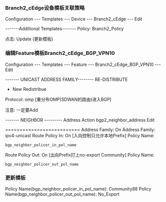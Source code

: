 ### Branch2_cEdge设备模板关联策略

Configuration --- Templates --- Device --- Branch2_cEdge --- Edit

-------Additional Templates-------
Policy: Branch2_Policy

点击: Update (更新模板)

### 编辑Feature模板Branch2_cEdge_BGP_VPN10

Configuration --- Templates --- Feature --- Branch2_cEdge_BGP_VPN10 --- Edit

------- UNICAST ADDRESS FAMILY--------
RE-DISTRIBUTE
+ New Redistribue

Protocol: omp    [重分布OMP(SDWAN的路由)进入BGP]

注意: 一定要Add

------- NEIGHBOR ---------
Address                     Action
bgp2_neighbor_address       Edit

==========================
Address Family: On
Address Family: ipv4-unicast
Route Policy In: On  [入向控制只允许本地Prefix]
Policy Name:
```shell
bgp_neighbor_policer_in_pol_name
```
Route Policy Out: On  [出向Prefix打上no-export Community]
Policy Name:
```shell
bgp_neighbor_policer_out_pol_name
```

### 更新模板
Policy Name(bgp_neighbor_policer_in_pol_name): Community88
Policy Name(bgp_neighbor_policer_out_pol_name): No_Export